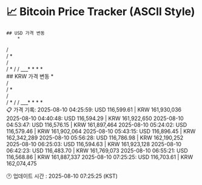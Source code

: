 # 📈 Bitcoin Price Tracker (ASCII Style)
    ## USD 가격 변동 
        *     
   /      
   / *    
   /      
   /     *
   /    / 
___*  * * 
       *  
    ## KRW 가격 변동
        *     
   /      
   / *    
   /      
   /     *
   /    / 
___*  * * 
       *  
    📋 가격 기록:
    2025-08-10 04:25:59: USD 116,599.61 | KRW 161,930,036
2025-08-10 04:40:48: USD 116,594.29 | KRW 161,922,650
2025-08-10 04:53:47: USD 116,576.15 | KRW 161,897,464
2025-08-10 05:24:02: USD 116,579.46 | KRW 161,902,064
2025-08-10 05:43:15: USD 116,896.45 | KRW 162,342,289
2025-08-10 05:56:28: USD 116,786.98 | KRW 162,190,252
2025-08-10 06:25:03: USD 116,594.63 | KRW 161,923,128
2025-08-10 06:42:23: USD 116,483.70 | KRW 161,769,073
2025-08-10 06:55:21: USD 116,568.86 | KRW 161,887,337
2025-08-10 07:25:25: USD 116,703.61 | KRW 162,074,475
    
🕐 업데이트 시간 : 2025-08-10 07:25:25 (KST)

